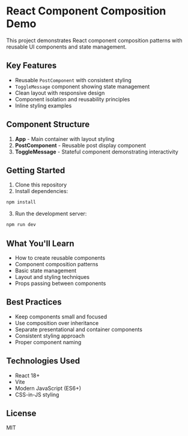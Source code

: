 # React Component Composition Demo

This project demonstrates React component composition patterns with reusable UI components and state management.

## Key Features

- Reusable `PostComponent` with consistent styling
- `ToggleMessage` component showing state management
- Clean layout with responsive design
- Component isolation and reusability principles
- Inline styling examples

## Component Structure

1. **App** - Main container with layout styling
2. **PostComponent** - Reusable post display component
3. **ToggleMessage** - Stateful component demonstrating interactivity

## Getting Started

1. Clone this repository
2. Install dependencies:
```bash
npm install
```
3. Run the development server:
```bash
npm run dev
```

## What You'll Learn

- How to create reusable components
- Component composition patterns
- Basic state management
- Layout and styling techniques
- Props passing between components

## Best Practices

- Keep components small and focused
- Use composition over inheritance
- Separate presentational and container components
- Consistent styling approach
- Proper component naming

## Technologies Used

- React 18+
- Vite
- Modern JavaScript (ES6+)
- CSS-in-JS styling

## License

MIT
